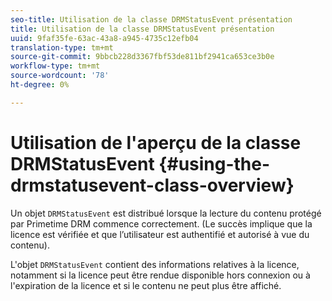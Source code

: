 ```yaml
---
seo-title: Utilisation de la classe DRMStatusEvent présentation
title: Utilisation de la classe DRMStatusEvent présentation
uuid: 9faf35fe-63ac-43a8-a945-4735c12efb04
translation-type: tm+mt
source-git-commit: 9bbcb228d3367fbf53de811bf2941ca653ce3b0e
workflow-type: tm+mt
source-wordcount: '78'
ht-degree: 0%

---
```



# Utilisation de l&#39;aperçu de la classe DRMStatusEvent {#using-the-drmstatusevent-class-overview}

Un objet `DRMStatusEvent` est distribué lorsque la lecture du contenu protégé par Primetime DRM commence correctement. (Le succès implique que la licence est vérifiée et que l’utilisateur est authentifié et autorisé à vue du contenu).

L&#39;objet `DRMStatusEvent` contient des informations relatives à la licence, notamment si la licence peut être rendue disponible hors connexion ou à l&#39;expiration de la licence et si le contenu ne peut plus être affiché.
